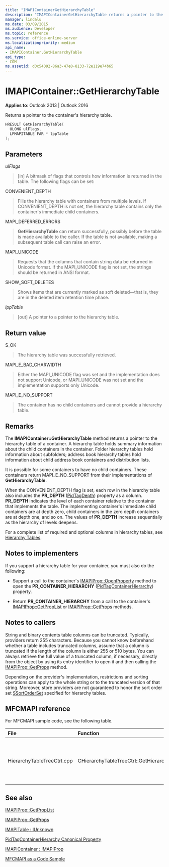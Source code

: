 ```yaml
---
title: "IMAPIContainerGetHierarchyTable"
description: "IMAPIContainerGetHierarchyTable returns a pointer to the container's hierarchy table. This article describes its syntax, parameters, return value, and remarks."
manager: lindalu
ms.date: 03/09/2015
ms.audience: Developer
ms.topic: reference
ms.service: office-online-server
ms.localizationpriority: medium
api_name:
- IMAPIContainer.GetHierarchyTable
api_type:
- COM
ms.assetid: d0c54092-86a3-47e0-8133-72e119e74b65
---
```


# IMAPIContainer::GetHierarchyTable

  
  
**Applies to**: Outlook 2013 | Outlook 2016 
  
Returns a pointer to the container's hierarchy table.
  
```cpp
HRESULT GetHierarchyTable(
  ULONG ulFlags,
  LPMAPITABLE FAR * lppTable
);
```

## Parameters

 _ulFlags_
  
> [in] A bitmask of flags that controls how information is returned in the table. The following flags can be set:
    
CONVENIENT_DEPTH 
  
> Fills the hierarchy table with containers from multiple levels. If CONVENIENT_DEPTH is not set, the hierarchy table contains only the container's immediate child containers.
    
MAPI_DEFERRED_ERRORS 
  
> **GetHierarchyTable** can return successfully, possibly before the table is made available to the caller. If the table is not available, making a subsequent table call can raise an error. 
    
MAPI_UNICODE 
  
> Requests that the columns that contain string data be returned in Unicode format. If the MAPI_UNICODE flag is not set, the strings should be returned in ANSI format. 
    
SHOW_SOFT_DELETES
  
> Shows items that are currently marked as soft deleted—that is, they are in the deleted item retention time phase.
    
 _lppTable_
  
> [out] A pointer to a pointer to the hierarchy table.
    
## Return value

S_OK 
  
> The hierarchy table was successfully retrieved.
    
MAPI_E_BAD_CHARWIDTH 
  
> Either the MAPI_UNICODE flag was set and the implementation does not support Unicode, or MAPI_UNICODE was not set and the implementation supports only Unicode.
    
MAPI_E_NO_SUPPORT 
  
> The container has no child containers and cannot provide a hierarchy table.
    
## Remarks

The **IMAPIContainer::GetHierarchyTable** method returns a pointer to the hierarchy table of a container. A hierarchy table holds summary information about the child containers in the container. Folder hierarchy tables hold information about subfolders; address book hierarchy tables hold information about child address book containers and distribution lists. 
  
It is possible for some containers to have no child containers. These containers return MAPI_E_NO_SUPPORT from their implementations of **GetHierarchyTable**.
  
When the CONVENIENT_DEPTH flag is set, each row in the hierarchy table also includes the **PR_DEPTH** ([PidTagDepth](pidtagdepth-canonical-property.md)) property as a column. **PR_DEPTH** indicates the level of each container relative to the container that implements the table. The implementing container's immediate child containers are at depth zero, child containers in the zero depth containers are at depth one, and so on. The values of **PR_DEPTH** increase sequentially as the hierarchy of levels deepens. 
  
For a complete list of required and optional columns in hierarchy tables, see [Hierarchy Tables](hierarchy-tables.md).
  
## Notes to implementers

If you support a hierarchy table for your container, you must also do the following:
  
- Support a call to the container's [IMAPIProp::OpenProperty](imapiprop-openproperty.md) method to open the **PR_CONTAINER_HIERARCHY** ([PidTagContainerHierarchy](pidtagcontainerhierarchy-canonical-property.md)) property.
    
- Return **PR_CONTAINER_HIERARCHY** from a call to the container's [IMAPIProp::GetPropList](imapiprop-getproplist.md) or [IMAPIProp::GetProps](imapiprop-getprops.md) methods. 
    
## Notes to callers

String and binary contents table columns can be truncated. Typically, providers return 255 characters. Because you cannot know beforehand whether a table includes truncated columns, assume that a column is truncated if the length of the column is either 255 or 510 bytes. You can always retrieve the full value of a truncated column, if necessary, directly from the object by using its entry identifier to open it and then calling the [IMAPIProp::GetProps](imapiprop-getprops.md) method. 
  
Depending on the provider's implementation, restrictions and sorting operations can apply to the whole string or to the truncated version of that string. Moreover, store providers are not guaranteed to honor the sort order set [SSortOrderSet](ssortorderset.md) specified for hierarchy tables. 
  
## MFCMAPI reference

For MFCMAPI sample code, see the following table.
  
|**File**|**Function**|**Comment**|
|:-----|:-----|:-----|
|HierarchyTableTreeCtrl.cpp  <br/> |CHierarchyTableTreeCtrl::GetHierarchyTable  <br/> |The CHierarchyTableTreeCtrl class uses **GetHierarchyTable** to obtain hierarchy tables to display in a tree view control. |
   
## See also



[IMAPIProp::GetPropList](imapiprop-getproplist.md)
  
[IMAPIProp::GetProps](imapiprop-getprops.md)
  
[IMAPITable : IUnknown](imapitableiunknown.md)
  
[PidTagContainerHierarchy Canonical Property](pidtagcontainerhierarchy-canonical-property.md)
  
[IMAPIContainer : IMAPIProp](imapicontainerimapiprop.md)


[MFCMAPI as a Code Sample](mfcmapi-as-a-code-sample.md)

